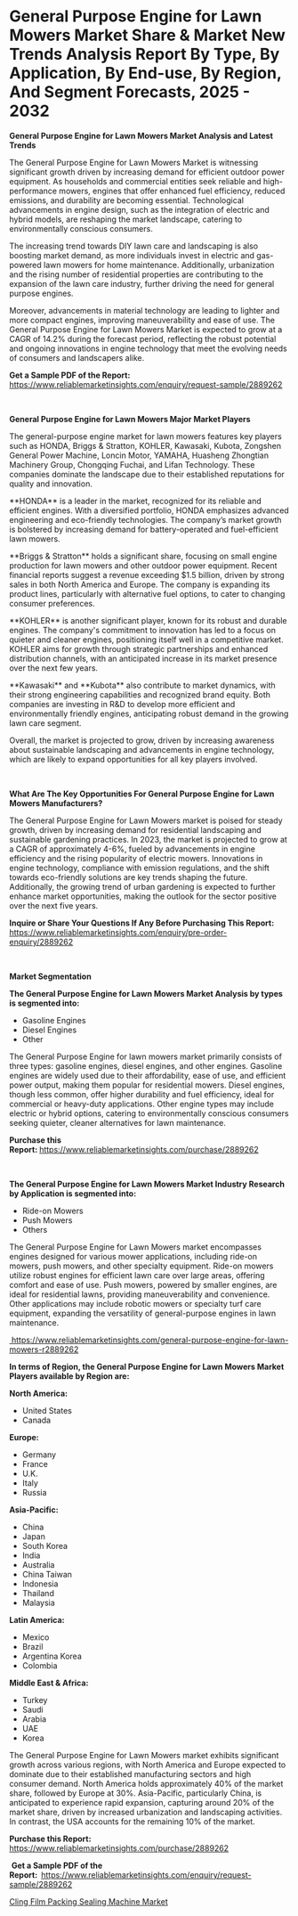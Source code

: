 <p><h1>General Purpose Engine for Lawn Mowers Market Share & Market New Trends Analysis Report By Type, By Application, By End-use, By Region, And Segment Forecasts, 2025 - 2032</h1></p><p><strong>General Purpose Engine for Lawn Mowers Market Analysis and Latest Trends</strong></p>
<p><p>The General Purpose Engine for Lawn Mowers Market is witnessing significant growth driven by increasing demand for efficient outdoor power equipment. As households and commercial entities seek reliable and high-performance mowers, engines that offer enhanced fuel efficiency, reduced emissions, and durability are becoming essential. Technological advancements in engine design, such as the integration of electric and hybrid models, are reshaping the market landscape, catering to environmentally conscious consumers.</p><p>The increasing trend towards DIY lawn care and landscaping is also boosting market demand, as more individuals invest in electric and gas-powered lawn mowers for home maintenance. Additionally, urbanization and the rising number of residential properties are contributing to the expansion of the lawn care industry, further driving the need for general purpose engines.</p><p>Moreover, advancements in material technology are leading to lighter and more compact engines, improving maneuverability and ease of use. The General Purpose Engine for Lawn Mowers Market is expected to grow at a CAGR of 14.2% during the forecast period, reflecting the robust potential and ongoing innovations in engine technology that meet the evolving needs of consumers and landscapers alike.</p></p>
<p><strong>Get a Sample PDF of the Report:&nbsp;</strong> <a href="https://www.reliablemarketinsights.com/enquiry/request-sample/2889262?utm_campaign=3186&utm_medium=2&utm_source=Github&utm_content=ia&utm_term=14032025&utm_id=general-purpose-engine-for-lawn-mowers">https://www.reliablemarketinsights.com/enquiry/request-sample/2889262</a></p>
<p>&nbsp;</p>
<p><strong>General Purpose Engine for Lawn Mowers Major Market Players</strong></p>
<p><p>The general-purpose engine market for lawn mowers features key players such as HONDA, Briggs & Stratton, KOHLER, Kawasaki, Kubota, Zongshen General Power Machine, Loncin Motor, YAMAHA, Huasheng Zhongtian Machinery Group, Chongqing Fuchai, and Lifan Technology. These companies dominate the landscape due to their established reputations for quality and innovation.</p><p>**HONDA** is a leader in the market, recognized for its reliable and efficient engines. With a diversified portfolio, HONDA emphasizes advanced engineering and eco-friendly technologies. The company’s market growth is bolstered by increasing demand for battery-operated and fuel-efficient lawn mowers.</p><p>**Briggs & Stratton** holds a significant share, focusing on small engine production for lawn mowers and other outdoor power equipment. Recent financial reports suggest a revenue exceeding $1.5 billion, driven by strong sales in both North America and Europe. The company is expanding its product lines, particularly with alternative fuel options, to cater to changing consumer preferences.</p><p>**KOHLER** is another significant player, known for its robust and durable engines. The company's commitment to innovation has led to a focus on quieter and cleaner engines, positioning itself well in a competitive market. KOHLER aims for growth through strategic partnerships and enhanced distribution channels, with an anticipated increase in its market presence over the next few years.</p><p>**Kawasaki** and **Kubota** also contribute to market dynamics, with their strong engineering capabilities and recognized brand equity. Both companies are investing in R&D to develop more efficient and environmentally friendly engines, anticipating robust demand in the growing lawn care segment.</p><p>Overall, the market is projected to grow, driven by increasing awareness about sustainable landscaping and advancements in engine technology, which are likely to expand opportunities for all key players involved.</p></p>
<p>&nbsp;</p>
<p><strong>What Are The Key Opportunities For General Purpose Engine for Lawn Mowers Manufacturers?</strong></p>
<p><p>The General Purpose Engine for Lawn Mowers market is poised for steady growth, driven by increasing demand for residential landscaping and sustainable gardening practices. In 2023, the market is projected to grow at a CAGR of approximately 4-6%, fueled by advancements in engine efficiency and the rising popularity of electric mowers. Innovations in engine technology, compliance with emission regulations, and the shift towards eco-friendly solutions are key trends shaping the future. Additionally, the growing trend of urban gardening is expected to further enhance market opportunities, making the outlook for the sector positive over the next five years.</p></p>
<p><strong>Inquire or Share Your Questions If Any Before Purchasing This Report:</strong> <a href="https://www.reliablemarketinsights.com/enquiry/pre-order-enquiry/2889262?utm_campaign=3186&utm_medium=2&utm_source=Github&utm_content=ia&utm_term=14032025&utm_id=general-purpose-engine-for-lawn-mowers">https://www.reliablemarketinsights.com/enquiry/pre-order-enquiry/2889262</a></p>
<p>&nbsp;</p>
<p><strong>Market Segmentation</strong></p>
<p><strong>The General Purpose Engine for Lawn Mowers Market Analysis by types is segmented into:</strong></p>
<p><ul><li>Gasoline Engines</li><li>Diesel Engines</li><li>Other</li></ul></p>
<p><p>The General Purpose Engine for lawn mowers market primarily consists of three types: gasoline engines, diesel engines, and other engines. Gasoline engines are widely used due to their affordability, ease of use, and efficient power output, making them popular for residential mowers. Diesel engines, though less common, offer higher durability and fuel efficiency, ideal for commercial or heavy-duty applications. Other engine types may include electric or hybrid options, catering to environmentally conscious consumers seeking quieter, cleaner alternatives for lawn maintenance.</p></p>
<p><strong>Purchase this Report:&nbsp;</strong><a href="https://www.reliablemarketinsights.com/purchase/2889262?utm_campaign=3186&utm_medium=2&utm_source=Github&utm_content=ia&utm_term=14032025&utm_id=general-purpose-engine-for-lawn-mowers">https://www.reliablemarketinsights.com/purchase/2889262</a></p>
<p>&nbsp;</p>
<p><strong>The General Purpose Engine for Lawn Mowers Market Industry Research by Application is segmented into:</strong></p>
<p><ul><li>Ride-on Mowers</li><li>Push Mowers</li><li>Others</li></ul></p>
<p><p>The General Purpose Engine for Lawn Mowers market encompasses engines designed for various mower applications, including ride-on mowers, push mowers, and other specialty equipment. Ride-on mowers utilize robust engines for efficient lawn care over large areas, offering comfort and ease of use. Push mowers, powered by smaller engines, are ideal for residential lawns, providing maneuverability and convenience. Other applications may include robotic mowers or specialty turf care equipment, expanding the versatility of general-purpose engines in lawn maintenance.</p></p>
<p><a href="https://www.reliablemarketinsights.com/general-purpose-engine-for-lawn-mowers-r2889262?utm_campaign=3186&utm_medium=2&utm_source=Github&utm_content=ia&utm_term=14032025&utm_id=general-purpose-engine-for-lawn-mowers">&nbsp;https://www.reliablemarketinsights.com/general-purpose-engine-for-lawn-mowers-r2889262</a></p>
<p><strong>In terms of Region, the General Purpose Engine for Lawn Mowers Market Players available by Region are:</strong></p>
<p>
    <p> <strong> North America: </strong>
        <ul>
            <li>United States</li>
            <li>Canada</li>
        </ul>
        </p> 
    <p> <strong> Europe: </strong>
        <ul>
            <li>Germany</li>
            <li>France</li>
            <li>U.K.</li>
            <li>Italy</li>
            <li>Russia</li>
        </ul>
        </p> 
    <p> <strong> Asia-Pacific: </strong>
        <ul>
            <li>China</li>
            <li>Japan</li>
            <li>South Korea</li>
            <li>India</li>
            <li>Australia</li>
            <li>China Taiwan</li>
            <li>Indonesia</li>
            <li>Thailand</li>
            <li>Malaysia</li>
        </ul>
        </p> 
    <p> <strong> Latin America: </strong>
        <ul>
            <li>Mexico</li>
            <li>Brazil</li>
            <li>Argentina Korea</li>
            <li>Colombia</li>
        </ul>
        </p> 
    <p> <strong> Middle East & Africa: </strong>
        <ul>
            <li>Turkey</li>
            <li>Saudi</li>
            <li>Arabia</li>
            <li>UAE</li>
            <li>Korea</li>
        </ul>
    </p>
    </p>
<p><p>The General Purpose Engine for Lawn Mowers market exhibits significant growth across various regions, with North America and Europe expected to dominate due to their established manufacturing sectors and high consumer demand. North America holds approximately 40% of the market share, followed by Europe at 30%. Asia-Pacific, particularly China, is anticipated to experience rapid expansion, capturing around 20% of the market share, driven by increased urbanization and landscaping activities. In contrast, the USA accounts for the remaining 10% of the market.</p></p>
<p><strong>Purchase this Report: </strong><a href="https://www.reliablemarketinsights.com/purchase/2889262?utm_campaign=3186&utm_medium=2&utm_source=Github&utm_content=ia&utm_term=14032025&utm_id=general-purpose-engine-for-lawn-mowers">https://www.reliablemarketinsights.com/purchase/2889262</a></p>
<p>&nbsp;<strong>Get a Sample PDF of the Report:&nbsp;&nbsp;</strong><a href="https://www.reliablemarketinsights.com/enquiry/request-sample/2889262?utm_campaign=3186&utm_medium=2&utm_source=Github&utm_content=ia&utm_term=14032025&utm_id=general-purpose-engine-for-lawn-mowers">https://www.reliablemarketinsights.com/enquiry/request-sample/2889262</a></p>
<p><strong></strong></p>
<p><p><a href="https://github.com/lizonbochil23/Market-Research-Report-List-1/blob/main/cling-film-packing-sealing-machine-market.md?utm_campaign=3186&utm_medium=2&utm_source=Github&utm_content=ia&utm_term=14032025&utm_id=general-purpose-engine-for-lawn-mowers">Cling Film Packing Sealing Machine Market</a></p></p>